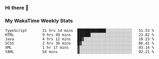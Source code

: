 ### Hi there 👋

<!--
**royschrauwen/royschrauwen** is a ✨ _special_ ✨ repository because its `README.md` (this file) appears on your GitHub profile.

Here are some ideas to get you started:

- 🔭 I’m currently working on ...
- 🌱 I’m currently learning ...
- 👯 I’m looking to collaborate on ...
- 🤔 I’m looking for help with ...
- 💬 Ask me about ...
- 📫 How to reach me: ...
- 😄 Pronouns: ...
- ⚡ Fun fact: ...
-->


### My WakaTime Weekly Stats
<!--START_SECTION:waka-->

```text
TypeScript       21 hrs 14 mins  █████████████░░░░░░░░░░░░   51.53 %
HTML             9 hrs 49 mins   ██████░░░░░░░░░░░░░░░░░░░   23.82 %
Java             4 hrs 12 mins   ██▓░░░░░░░░░░░░░░░░░░░░░░   10.23 %
SCSS             2 hrs 38 mins   █▓░░░░░░░░░░░░░░░░░░░░░░░   06.41 %
XML              1 hr 17 mins    ▓░░░░░░░░░░░░░░░░░░░░░░░░   03.14 %
YAML             54 mins         ▓░░░░░░░░░░░░░░░░░░░░░░░░   02.21 %
```

<!--END_SECTION:waka-->
